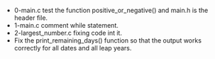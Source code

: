 - 0-main.c test the function positive_or_negative() and main.h is the header file.
- 1-main.c comment while statement.
- 2-largest_number.c fixing code int it.
- Fix the print_remaining_days() function so that the output works correctly for all dates and all leap years.
